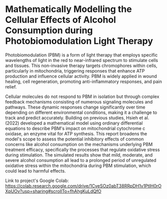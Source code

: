 # Mathematically Modelling the Cellular Effects of Alcohol Consumption during Photobiomodulation Light Therapy
Photobiomodulation (PBM) is a form of light therapy that employs specific wavelengths of light in the red to near-infrared spectrum to stimulate cells and tissues. This non-invasive therapy targets chromophores within cells, particularly in mitochondria, triggering responses that enhance ATP production and influence cellular activity. PBM is widely applied in wound healing, cell regeneration, promoting anti-inflammatory responses, and pain relief.

Cellular molecules do not respond to PBM in isolation but through complex feedback mechanisms consisting of numerous signaling molecules and pathways. These dynamic responses change significantly over time depending on different environmental conditions, making it a challenge to track and predict accurately. Building on previous studies, Hsieh et al. (2022) developed a mathematical model using ordinary differential equations to describe PBM's impact on mitochondrial cytochrome c oxidase, an enzyme vital for ATP synthesis. This report broadens the model's scope to assess the potential inhibitory effects of common concerns like alcohol consumption on the mechanisms underlying PBM treatment efficacy, specifically the processes that regulate oxidative stress during stimulation. The simulated results show that mild, moderate, and severe alcohol consumption all lead to a prolonged period of unregulated oxidative stress within the mitochondria during PBM stimulation, which could lead to harmful effects.

Link to project's Google Colab: https://colab.research.google.com/drive/1CveSOz0abT38RRpDH1v1PtIH0rOXpUOv?usp=sharing#scrollTo=fhAhgKuLdQfO

